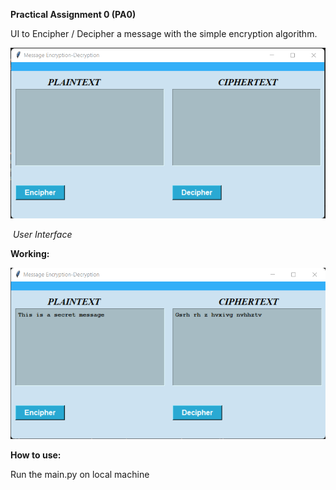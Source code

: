 **Practical Assignment 0 (PA0)**

UI to Encipher / Decipher a message with the simple encryption algorithm.

<img src="images\GUI.png" alt="GUI" style="zoom:67%;" />

​															*User Interface*

 **Working:**

<img src="images\working_UI.png" alt="working_UI" style="zoom:67%;" />



**How to use:**

Run the main.py on local machine

